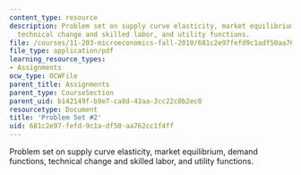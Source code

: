 ```yaml
---
content_type: resource
description: Problem set on supply curve elasticity, market equilibrium, demand functions,
  technical change and skilled labor, and utility functions.
file: /courses/11-203-microeconomics-fall-2010/681c2e97fefd9c1adf50aa762cc1f4ff_MIT11_203F10_pset2.pdf
file_type: application/pdf
learning_resource_types:
- Assignments
ocw_type: OCWFile
parent_title: Assignments
parent_type: CourseSection
parent_uid: b142149f-b9e7-ca8d-43aa-3cc22c0b2ec0
resourcetype: Document
title: 'Problem Set #2'
uid: 681c2e97-fefd-9c1a-df50-aa762cc1f4ff
---
```

Problem set on supply curve elasticity, market equilibrium, demand functions, technical change and skilled labor, and utility functions.


